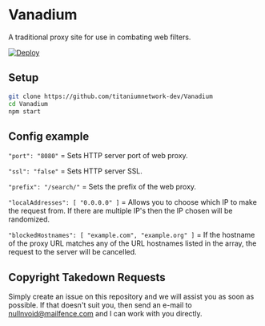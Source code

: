 # Vanadium
A traditional proxy site for use in combating web filters.

[![Deploy](https://www.herokucdn.com/deploy/button.svg)](https://heroku.com/deploy?template=https://github.com/titaniumnetwork-dev/Vanadium/tree/main)

## Setup

```sh
git clone https://github.com/titaniumnetwork-dev/Vanadium
cd Vanadium
npm start
```

## Config example

`"port": "8080"` = Sets HTTP server port of web proxy.

`"ssl": "false"` = Sets HTTP server SSL.

`"prefix": "/search/"` = Sets the prefix of the web proxy.

`"localAddresses": [ "0.0.0.0" ]` = Allows you to choose which IP to make the request from. If there are multiple IP's then the IP chosen will be randomized.

`"blockedHostnames": [ "example.com", "example.org" ]` = If the hostname of the proxy URL matches any of the URL hostnames listed in the array, the request to the server will be cancelled.

## Copyright Takedown Requests

Simply create an issue on this repository and we will assist you as soon as possible. If that doesn't suit you, then send an e-mail to nullnvoid@mailfence.com and I can work with you directly.
